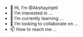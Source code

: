 - 👋 Hi, I’m @Akshayinjeti
- 👀 I’m interested in ...
- 🌱 I’m currently learning ...
- 💞️ I’m looking to collaborate on ...
- 📫 How to reach me ...

<!---
Akshayinjeti/Akshayinjeti is a ✨ special ✨ repository because its `README.md` (this file) appears on your GitHub profile.
You can click the Preview link to take a look at your changes.
--->
